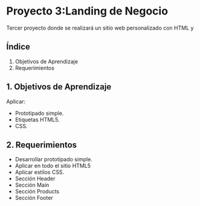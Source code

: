 # Proyecto 3:Landing de Negocio

Tercer proyecto donde se realizará un sitio web personalizado con HTML y

## Índice
1. Objetivos de Aprendizaje
2. Requerimientos


## 1. Objetivos de Aprendizaje
 Aplicar:
* Prototipado simple.
* Etiquetas HTML5.
* CSS.
## 2. Requerimientos
* Desarrollar prototipado simple.
* Aplicar en todo el sitio HTML5
* Aplicar estilos CSS.
* Sección Header
* Sección Main
* Sección Products
* Sección Footer
